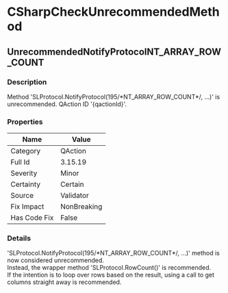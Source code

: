 ﻿---  
uid: Validator_3_15_19  
---

# CSharpCheckUnrecommendedMethod

## UnrecommendedNotifyProtocolNT\_ARRAY\_ROW\_COUNT

### Description

Method 'SLProtocol.NotifyProtocol(195\/\*NT\_ARRAY\_ROW\_COUNT\*\/, ...)' is unrecommended. QAction ID '{qactionId}'.

### Properties

| Name         | Value       |
| ------------ | ----------- |
| Category     | QAction     |
| Full Id      | 3.15.19     |
| Severity     | Minor       |
| Certainty    | Certain     |
| Source       | Validator   |
| Fix Impact   | NonBreaking |
| Has Code Fix | False       |

### Details

'SLProtocol.NotifyProtocol(195\/\*NT\_ARRAY\_ROW\_COUNT\*\/, ...)' method is now considered unrecommended.  
Instead, the wrapper method 'SLProtocol.RowCount()' is recommended.  
If the intention is to loop over rows based on the result, using a call to get columns straight away is recommended.
